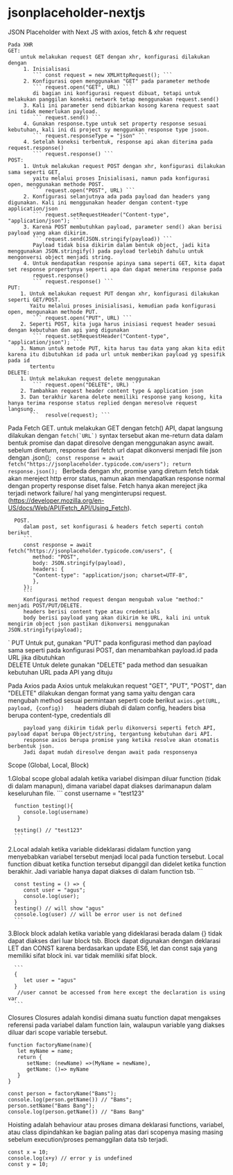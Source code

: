 # jsonplaceholder-nextjs
JSON Placeholder with Next JS with axios, fetch &amp; xhr request

    Pada XHR 
    GET:
        untuk melakukan request GET dengan xhr, konfigurasi dilakukan dengan 
         1. Inisialisasi 
            ``` const request = new XMLHttpRequest(); ```
         2. Konfigurasi open menggunakan "GET" pada parameter methode
            ``` request.open("GET", URL) ```
            di bagian ini konfigurasi request dibuat, tetapi untuk melakukan panggilan koneksi network tetap menggunakan request.send() 
         3. Kali ini parameter send dibiarkan kosong karena request saat ini tidak memerlukan payload.
            ``` request.send() ```
         4. Gunakan response.type untuk set property response sesuai kebutuhan, kali ini di project sy menggunkan response type jsoon.
            ``` request.responseType = "json" ```
         4. Setelah koneksi terbentuk, response api akan diterima pada request.response()
            ``` request.response() ```
    POST: 
         1. Untuk melakukan request POST dengan xhr, konfigurasi dilakukan sama seperti GET, 
            yaitu melalui proses Inisialisasi, namun pada konfigurasi open, menggunakan methode POST.
            ``` request.open("POST", URL) ```
         2. Konfigurasi selanjutnya ada pada payload dan headers yang digunakan. Kali ini menggunakan header dengan content-type application/json
            ``` request.setRequestHeader("Content-type", "application/json"); ```
         3. Karena POST membutuhkan payload, parameter send() akan berisi payload yang akan dikirim.
            ``` request.send(JSON.stringify(payload)) ```
            Payload tidak bisa dikirim dalam bentuk object, jadi kita menggunakan JSON.stringify() pada payload terlebih dahulu untuk mengonversi object menjadi string.  
         4. Untuk mendapatkan response apinya sama seperti GET, kita dapat set response propertynya seperti apa dan dapat menerima response pada 
            request.response()
            ``` request.response() ```
    PUT: 
        1. Untuk melakukan request PUT dengan xhr, konfigurasi dilakukan seperti GET/POST.
           Yaitu melalui proses inisialisasi, kemudian pada konfigurasi open, mengunakan methode PUT.
            ``` request.open("PUT", URL) ```
        2. Seperti POST, kita juga harus inisiasi request header sesuai dengan kebutuhan dan api yang digunakan
            ``` request.setRequestHeader("Content-type", "application/json"); ```
        3. Namun untuk metode PUT, kita harus tau data yang akan kita edit karena itu dibutuhkan id pada url untuk memberikan payload yg spesifik pada id    
           tertentu
    DELETE:
        1. Untuk melakukan request delete menggunakan 
            ``` request.open("DELETE", URL) ```
        2. Tambahkan request header content type & application json
        3. Dan terakhir karena delete memiliki response yang kosong, kita hanya terima response status replied dengan meresolve request langsung.
           ```  resolve(request); ```
   Pada Fetch
      GET.
         untuk melakukan GET dengan fetch() API, dapat langsung dilakukan dengan
          ``` fetch(`URL`) ```
         syntax tersebut akan me-return data dalam bentuk promise dan dapat diresolve dengan menggunakan async await.
         sebelum direturn, response dari fetch url dapat dikonversi menjadi file json dengan .json();
         ``` 
         const response = await fetch("https://jsonplaceholder.typicode.com/users");
         return response.json(); 
         ```
         Berbeda dengan xhr, promise yang direturn fetch tidak akan mereject http error status, namun
         akan mendapatkan response normal dengan property response diset false. Fetch hanya akan mereject jika terjadi network failure/ hal yang menginterupsi request. (https://developer.mozilla.org/en-US/docs/Web/API/Fetch_API/Using_Fetch).
         
      POST. 
         dalam post, set konfigurasi & headers fetch seperti contoh berikut
         ``` 
         const response = await fetch("https://jsonplaceholder.typicode.com/users", {
            method: "POST",
            body: JSON.stringify(payload),
            headers: {
            "Content-type": "application/json; charset=UTF-8",
            },
         });
         ```
         Konfigurasi method request dengan mengubah value "method:" menjadi POST/PUT/DELETE.
         headers berisi content type atau credentials 
         body berisi payload yang akan dikirim ke URL, kali ini untuk mengirim object json pastikan dikonversi menggunakan JSON.stringify(payload);
`     PUT 
         Untuk put, gunakan "PUT" pada konfigurasi method dan payload sama seperti pada konfigurasi POST, dan menambahkan payload.id pada URL jika dibutuhkan  
      DELETE 
         Untuk delete gunakan "DELETE" pada method dan sesuaikan kebutuhan URL pada API yang dituju 
   
   Pada Axios
         pada Axios untuk melakukan request "GET", "PUT", "POST", dan "DELETE" dilakukan dengan format yang sama yaitu
         dengan cara mengubah method sesuai permintaan seperti code berikut
         ```
         axios.get(URL, payload, {config})   
         ```
         headers diubah di dalam config, headers bisa berupa content-type, credentials dll

         payload yang dikirim tidak perlu dikonversi seperti fetch API, payload dapat berupa Object/string, tergantung kebutuhan dari API.
         response axios berupa promise yang ketika resolve akan otomatis berbentuk json. 
         Jadi dapat mudah diresolve dengan await pada responsenya 
 
Scope (Global, Local, Block)

   1.Global
      scope global adalah ketika variabel disimpan diluar function (tidak di dalam manapun), dimana variabel dapat diakses darimanapun dalam keseluruhan file.
      ```
      const username = "test123"
      
      function testing(){
         console.log(username) 
       }

      testing() // "test123"
      ```
   2.Local 
      adalah ketika variable dideklarasi didalam function yang menyebabkan variabel tersebut menjadi local pada function tersebut. 
      Local function dibuat ketika function tersebut dipanggil dan didelet ketika function berakhir. Jadi variable hanya dapat diakses di dalam function tsb.
      ``` 

      const testing = () => {
         const user = "agus";
         console.log(user); 
      }
      testing() // will show "agus"
      console.log(user) // will be error user is not defined
      ``` 
   3.Block 
      block adalah ketika variable yang dideklarasi berada dalam {} tidak dapat diakses dari luar block tsb. 
      Block dapat digunakan dengan deklarasi LET dan CONST karena berdasarkan update ES6, let dan const saja yang memiliki sifat block ini.
      var tidak memiliki sifat block.

      ```
      {
         let user = "agus"
      }
       //user cannot be accessed from here except the declaration is using var
      ```
Closures
   Closures adalah kondisi dimana suatu function dapat mengakses referensi pada variabel dalam function lain, walaupun variable yang diakses diluar dari scope variable tersebut.
   ```
   function factoryName(name){
      let myName = name;
      return {
         setName: (newName) =>(MyName = newName),
         getName: ()=> myName
      } 
   }

   const person = factoryName("Bams");
   console.log(person.getName()) // "Bams";
   person.setName("Bams Bang");
   console.log(person.getName()) // "Bams Bang"

   ```

Hoisting
   adalah behaviour atau proses dimana deklarasi functions, variabel, atau class dipindahkan ke bagian paling atas dari scopenya masing masing sebelum execution/proses pemanggilan data tsb terjadi.

   ```
   const x = 10;
   console.log(x+y) // error y is undefined 
   const y = 10;
   
   ```
